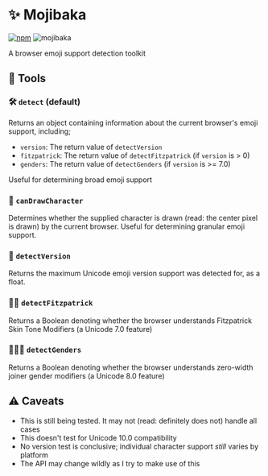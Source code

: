 # ✨ Mojibaka
[![npm](https://img.shields.io/npm/v/mojibaka.svg?maxAge=2592000)](https://www.npmjs.com/package/mojibaka) ![mojibaka](https://img.shields.io/npm/l/mojibaka.svg?maxAge=2592000) 

A browser emoji support detection toolkit

## 🔨 Tools

### 🛠 `detect` (default)

Returns an object containing information about the current browser's emoji support, including;

* `version`: The return value of `detectVersion`
* `fitzpatrick`: The return value of `detectFitzpatrick` (if `version` is > 0)
* `genders`: The return value of `detectGenders` (if `version` is >= 7.0)

Useful for determining broad emoji support

### 🔬 `canDrawCharacter`

Determines whether the supplied character is drawn (read: the center pixel is drawn) by the current browser.
Useful for determining granular emoji support.

### 🔎 `detectVersion`

Returns the maximum Unicode emoji version support was detected for, as a float.

### 🕵🏽 `detectFitzpatrick`

Returns a Boolean denoting whether the browser understands Fitzpatrick Skin Tone Modifiers (a Unicode 7.0 feature)

### 🕵🏻‍♀️ `detectGenders`

Returns a Boolean denoting whether the browser understands zero-width joiner gender modifiers (a Unicode 8.0 feature)

## ⚠️ Caveats

* This is still being tested. It may not (read: definitely does not) handle all cases
* This doesn't test for Unicode 10.0 compatibility
* No version test is conclusive; individual character support _still_ varies by platform
* The API may change wildly as I try to make use of this
